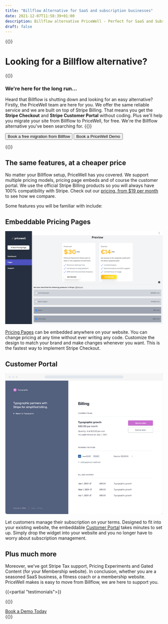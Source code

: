 ```yaml
---
title: "Billflow Alternative for SaaS and subscription businesses"
date: 2021-12-07T11:58:39+01:00
description: Billflow alternative PriceWell - Perfect for SaaS and Subscription businesses. Integrate Stripe Customer Portal and Stripe Checkout without coding.
draft: false
---
```


{{<rawhtml>}}
<div class="post-wrapper">
<div class="mb-2 md:mb-4 lg:mb-8">
        <h1 class="text-gray-800 text-3xl md:text-4xl lg:text-5xl font-bold">
            Looking for a Billflow alternative?
        </h1>
        </div>
            {{</rawhtml>}}

### We're here for the long run...
Heard that Billflow is shutting down and looking for an easy alternative? Firstly, the PriceWell team are here for you. We offer the same reliable service and we are built on top of Stripe Billing. That means you get the **Stripe Checkout** and **Stripe Customer Portal** without coding. Plus we'll help you migrate your site from Billflow to PriceWell, for free. We're the Billflow alternative you've been searching for.
{{<rawhtml>}}
<div class="flex-col md:flex-row space-x-4 space-y-4 place-items-center">
                <button class="focus:outline-none inline-block bg-gradient-to-br from-wedgewood-600 to-wedgewood-700 hover:from-wedgewood-700 hover:to-wedgewood-800 font-semibold rounded-lg py-2 px-8 text-white" onclick="Calendly.initPopupWidget({url: 'https://calendly.com/matthew_reid/pricewell?hide_event_type_details=1&hide_gdpr_banner=1'});return false;">Book a free migration from Billfow</button> <button class="focus:outline-none inline-block font-semibold border rounded-lg py-2 px-8 bg-white text-black hover:bg-gray-200" onclick="Calendly.initPopupWidget({url: 'https://calendly.com/matthew_reid/pricewell?hide_event_type_details=1&hide_gdpr_banner=1'});return false;">Book a PriceWell Demo</button>
                </div>
                
{{</rawhtml>}}

## The same features, at a cheaper price
No matter your Billflow setup, PriceWell has you covered. We support multiple pricing models, pricing page embeds and of course the customer portal. We use the official Stripe Billing products so you will always have 100% compatibility with Stripe. Check out our [pricing, from $19 per month](/pricing) to see how we compare.

Some features you will be familiar with include:

## Embeddable Pricing Pages
![Billflow alternative PriceWell Embeddable Pricing Pages](images/select-pricing-plans.png)

[Pricing Pages](/pricing-pages) can be embedded anywhere on your website. You can change pricing at any time without ever writing any code. Customize the design to match your brand and make changes whenever you want. This is the fastest way to implement Stripe Checkout.

## Customer Portal
![Billflow alternative Stripe Customer Portal](img/stripe-customer-portal.png)

Let customers manage their subscription on your terms. Designed to fit into your existing website, the embeddable [Customer Portal](/customer-portal) takes minutes to set up. Simply drop the widget into your website and you no longer have to worry about subscription management.

## Plus much more

Moreover, we've got Stripe Tax support, Pricing Experiments and Gated Content (for your Membership website). In conclusion, whether you are a seasoned SaaS business, a fitness coach or a membership website. PriceWell makes is easy to move from Billflow, we are here to support you.

{{<partial "testimonials">}}

{{<rawhtml>}}
<div>
<a href="" class="focus:outline-none inline-block bg-gradient-to-br from-wedgewood-600 to-wedgewood-700 hover:from-wedgewood-700 hover:to-wedgewood-800 font-semibold rounded-lg py-2 px-8 text-white" onclick="Calendly.initPopupWidget({url: 'https://calendly.com/matthew_reid/pricewell?hide_event_type_details=1&hide_gdpr_banner=1'});return false;">Book a Demo Today</a>
</div>
    </div>
{{</rawhtml>}}